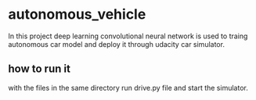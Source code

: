# autonomous_vehicle
In this project deep learning convolutional neural network is used to traing autonomous car model and deploy it through udacity car simulator.


## how to run it 
with the files in the same directory run drive.py file and start the simulator.

